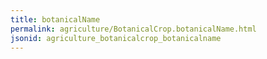 ```yaml
---
title: botanicalName
permalink: agriculture/BotanicalCrop.botanicalName.html
jsonid: agriculture_botanicalcrop_botanicalname
---
```

